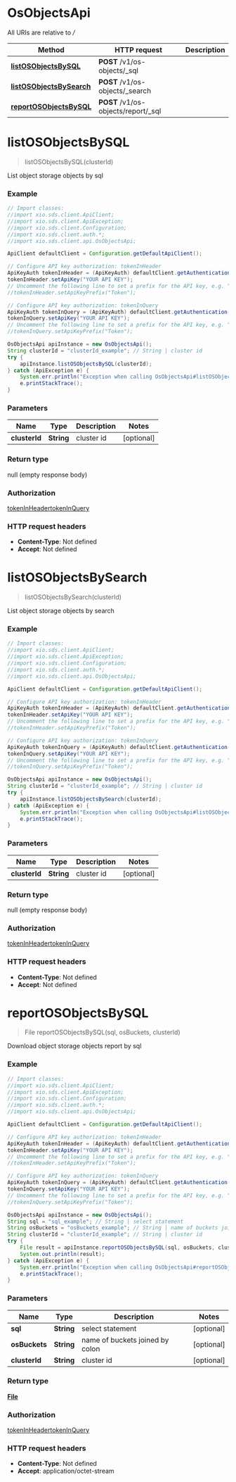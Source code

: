 # OsObjectsApi

All URIs are relative to */*

Method | HTTP request | Description
------------- | ------------- | -------------
[**listOSObjectsBySQL**](OsObjectsApi.md#listOSObjectsBySQL) | **POST** /v1/os-objects/_sql | 
[**listOSObjectsBySearch**](OsObjectsApi.md#listOSObjectsBySearch) | **POST** /v1/os-objects/_search | 
[**reportOSObjectsBySQL**](OsObjectsApi.md#reportOSObjectsBySQL) | **POST** /v1/os-objects/report/_sql | 

<a name="listOSObjectsBySQL"></a>
# **listOSObjectsBySQL**
> listOSObjectsBySQL(clusterId)



List object storage objects by sql

### Example
```java
// Import classes:
//import xio.sds.client.ApiClient;
//import xio.sds.client.ApiException;
//import xio.sds.client.Configuration;
//import xio.sds.client.auth.*;
//import xio.sds.client.api.OsObjectsApi;

ApiClient defaultClient = Configuration.getDefaultApiClient();

// Configure API key authorization: tokenInHeader
ApiKeyAuth tokenInHeader = (ApiKeyAuth) defaultClient.getAuthentication("tokenInHeader");
tokenInHeader.setApiKey("YOUR API KEY");
// Uncomment the following line to set a prefix for the API key, e.g. "Token" (defaults to null)
//tokenInHeader.setApiKeyPrefix("Token");

// Configure API key authorization: tokenInQuery
ApiKeyAuth tokenInQuery = (ApiKeyAuth) defaultClient.getAuthentication("tokenInQuery");
tokenInQuery.setApiKey("YOUR API KEY");
// Uncomment the following line to set a prefix for the API key, e.g. "Token" (defaults to null)
//tokenInQuery.setApiKeyPrefix("Token");

OsObjectsApi apiInstance = new OsObjectsApi();
String clusterId = "clusterId_example"; // String | cluster id
try {
    apiInstance.listOSObjectsBySQL(clusterId);
} catch (ApiException e) {
    System.err.println("Exception when calling OsObjectsApi#listOSObjectsBySQL");
    e.printStackTrace();
}
```

### Parameters

Name | Type | Description  | Notes
------------- | ------------- | ------------- | -------------
 **clusterId** | **String**| cluster id | [optional]

### Return type

null (empty response body)

### Authorization

[tokenInHeader](../README.md#tokenInHeader)[tokenInQuery](../README.md#tokenInQuery)

### HTTP request headers

 - **Content-Type**: Not defined
 - **Accept**: Not defined

<a name="listOSObjectsBySearch"></a>
# **listOSObjectsBySearch**
> listOSObjectsBySearch(clusterId)



List object storage objects by search

### Example
```java
// Import classes:
//import xio.sds.client.ApiClient;
//import xio.sds.client.ApiException;
//import xio.sds.client.Configuration;
//import xio.sds.client.auth.*;
//import xio.sds.client.api.OsObjectsApi;

ApiClient defaultClient = Configuration.getDefaultApiClient();

// Configure API key authorization: tokenInHeader
ApiKeyAuth tokenInHeader = (ApiKeyAuth) defaultClient.getAuthentication("tokenInHeader");
tokenInHeader.setApiKey("YOUR API KEY");
// Uncomment the following line to set a prefix for the API key, e.g. "Token" (defaults to null)
//tokenInHeader.setApiKeyPrefix("Token");

// Configure API key authorization: tokenInQuery
ApiKeyAuth tokenInQuery = (ApiKeyAuth) defaultClient.getAuthentication("tokenInQuery");
tokenInQuery.setApiKey("YOUR API KEY");
// Uncomment the following line to set a prefix for the API key, e.g. "Token" (defaults to null)
//tokenInQuery.setApiKeyPrefix("Token");

OsObjectsApi apiInstance = new OsObjectsApi();
String clusterId = "clusterId_example"; // String | cluster id
try {
    apiInstance.listOSObjectsBySearch(clusterId);
} catch (ApiException e) {
    System.err.println("Exception when calling OsObjectsApi#listOSObjectsBySearch");
    e.printStackTrace();
}
```

### Parameters

Name | Type | Description  | Notes
------------- | ------------- | ------------- | -------------
 **clusterId** | **String**| cluster id | [optional]

### Return type

null (empty response body)

### Authorization

[tokenInHeader](../README.md#tokenInHeader)[tokenInQuery](../README.md#tokenInQuery)

### HTTP request headers

 - **Content-Type**: Not defined
 - **Accept**: Not defined

<a name="reportOSObjectsBySQL"></a>
# **reportOSObjectsBySQL**
> File reportOSObjectsBySQL(sql, osBuckets, clusterId)



Download object storage objects report by sql

### Example
```java
// Import classes:
//import xio.sds.client.ApiClient;
//import xio.sds.client.ApiException;
//import xio.sds.client.Configuration;
//import xio.sds.client.auth.*;
//import xio.sds.client.api.OsObjectsApi;

ApiClient defaultClient = Configuration.getDefaultApiClient();

// Configure API key authorization: tokenInHeader
ApiKeyAuth tokenInHeader = (ApiKeyAuth) defaultClient.getAuthentication("tokenInHeader");
tokenInHeader.setApiKey("YOUR API KEY");
// Uncomment the following line to set a prefix for the API key, e.g. "Token" (defaults to null)
//tokenInHeader.setApiKeyPrefix("Token");

// Configure API key authorization: tokenInQuery
ApiKeyAuth tokenInQuery = (ApiKeyAuth) defaultClient.getAuthentication("tokenInQuery");
tokenInQuery.setApiKey("YOUR API KEY");
// Uncomment the following line to set a prefix for the API key, e.g. "Token" (defaults to null)
//tokenInQuery.setApiKeyPrefix("Token");

OsObjectsApi apiInstance = new OsObjectsApi();
String sql = "sql_example"; // String | select statement
String osBuckets = "osBuckets_example"; // String | name of buckets joined by colon
String clusterId = "clusterId_example"; // String | cluster id
try {
    File result = apiInstance.reportOSObjectsBySQL(sql, osBuckets, clusterId);
    System.out.println(result);
} catch (ApiException e) {
    System.err.println("Exception when calling OsObjectsApi#reportOSObjectsBySQL");
    e.printStackTrace();
}
```

### Parameters

Name | Type | Description  | Notes
------------- | ------------- | ------------- | -------------
 **sql** | **String**| select statement | [optional]
 **osBuckets** | **String**| name of buckets joined by colon | [optional]
 **clusterId** | **String**| cluster id | [optional]

### Return type

[**File**](File.md)

### Authorization

[tokenInHeader](../README.md#tokenInHeader)[tokenInQuery](../README.md#tokenInQuery)

### HTTP request headers

 - **Content-Type**: Not defined
 - **Accept**: application/octet-stream

